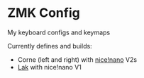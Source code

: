 # ZMK Config
My keyboard configs and keymaps

Currently defines and builds:
- Corne (left and right) with [nice!nano](https://nicekeyboards.com/nice-nano) V2s
- [Lak](https://github.com/BrokenFlows/Lak) with nice!nano V1
